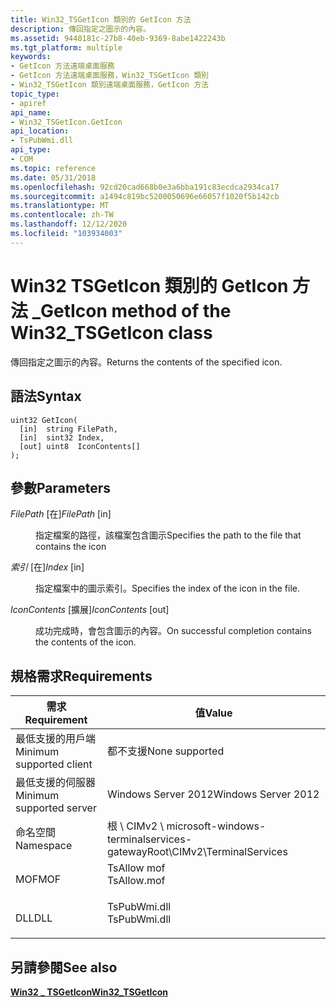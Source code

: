 ```yaml
---
title: Win32_TSGetIcon 類別的 GetIcon 方法
description: 傳回指定之圖示的內容。
ms.assetid: 9448181c-27b8-40eb-9369-8abe1422243b
ms.tgt_platform: multiple
keywords:
- GetIcon 方法遠端桌面服務
- GetIcon 方法遠端桌面服務，Win32_TSGetIcon 類別
- Win32_TSGetIcon 類別遠端桌面服務，GetIcon 方法
topic_type:
- apiref
api_name:
- Win32_TSGetIcon.GetIcon
api_location:
- TsPubWmi.dll
api_type:
- COM
ms.topic: reference
ms.date: 05/31/2018
ms.openlocfilehash: 92cd20cad668b0e3a6bba191c83ecdca2934ca17
ms.sourcegitcommit: a1494c819bc5200050696e66057f1020f5b142cb
ms.translationtype: MT
ms.contentlocale: zh-TW
ms.lasthandoff: 12/12/2020
ms.locfileid: "103934003"
---
```

# <a name="geticon-method-of-the-win32_tsgeticon-class"></a><span data-ttu-id="53831-106">Win32 TSGetIcon 類別的 GetIcon 方法 \_</span><span class="sxs-lookup"><span data-stu-id="53831-106">GetIcon method of the Win32\_TSGetIcon class</span></span>

<span data-ttu-id="53831-107">傳回指定之圖示的內容。</span><span class="sxs-lookup"><span data-stu-id="53831-107">Returns the contents of the specified icon.</span></span>

## <a name="syntax"></a><span data-ttu-id="53831-108">語法</span><span class="sxs-lookup"><span data-stu-id="53831-108">Syntax</span></span>


```mof
uint32 GetIcon(
  [in]  string FilePath,
  [in]  sint32 Index,
  [out] uint8  IconContents[]
);
```



## <a name="parameters"></a><span data-ttu-id="53831-109">參數</span><span class="sxs-lookup"><span data-stu-id="53831-109">Parameters</span></span>

<dl> <dt>

<span data-ttu-id="53831-110">*FilePath* \[在\]</span><span class="sxs-lookup"><span data-stu-id="53831-110">*FilePath* \[in\]</span></span>
</dt> <dd>

<span data-ttu-id="53831-111">指定檔案的路徑，該檔案包含圖示</span><span class="sxs-lookup"><span data-stu-id="53831-111">Specifies the path to the file that contains the icon</span></span>

</dd> <dt>

<span data-ttu-id="53831-112">*索引* \[在\]</span><span class="sxs-lookup"><span data-stu-id="53831-112">*Index* \[in\]</span></span>
</dt> <dd>

<span data-ttu-id="53831-113">指定檔案中的圖示索引。</span><span class="sxs-lookup"><span data-stu-id="53831-113">Specifies the index of the icon in the file.</span></span>

</dd> <dt>

<span data-ttu-id="53831-114">*IconContents* \[擴展\]</span><span class="sxs-lookup"><span data-stu-id="53831-114">*IconContents* \[out\]</span></span>
</dt> <dd>

<span data-ttu-id="53831-115">成功完成時，會包含圖示的內容。</span><span class="sxs-lookup"><span data-stu-id="53831-115">On successful completion contains the contents of the icon.</span></span>

</dd> </dl>

## <a name="requirements"></a><span data-ttu-id="53831-116">規格需求</span><span class="sxs-lookup"><span data-stu-id="53831-116">Requirements</span></span>



| <span data-ttu-id="53831-117">需求</span><span class="sxs-lookup"><span data-stu-id="53831-117">Requirement</span></span> | <span data-ttu-id="53831-118">值</span><span class="sxs-lookup"><span data-stu-id="53831-118">Value</span></span> |
|-------------------------------------|-----------------------------------------------------------------------------------------|
| <span data-ttu-id="53831-119">最低支援的用戶端</span><span class="sxs-lookup"><span data-stu-id="53831-119">Minimum supported client</span></span><br/> | <span data-ttu-id="53831-120">都不支援</span><span class="sxs-lookup"><span data-stu-id="53831-120">None supported</span></span><br/>                                                               |
| <span data-ttu-id="53831-121">最低支援的伺服器</span><span class="sxs-lookup"><span data-stu-id="53831-121">Minimum supported server</span></span><br/> | <span data-ttu-id="53831-122">Windows Server 2012</span><span class="sxs-lookup"><span data-stu-id="53831-122">Windows Server 2012</span></span><br/>                                                          |
| <span data-ttu-id="53831-123">命名空間</span><span class="sxs-lookup"><span data-stu-id="53831-123">Namespace</span></span><br/>                | <span data-ttu-id="53831-124">根 \\ CIMv2 \\ microsoft-windows-terminalservices-gateway</span><span class="sxs-lookup"><span data-stu-id="53831-124">Root\\CIMv2\\TerminalServices</span></span><br/>                                                |
| <span data-ttu-id="53831-125">MOF</span><span class="sxs-lookup"><span data-stu-id="53831-125">MOF</span></span><br/>                      | <dl> <span data-ttu-id="53831-126"><dt>TsAllow mof</dt></span><span class="sxs-lookup"><span data-stu-id="53831-126"><dt>TsAllow.mof</dt></span></span> </dl>  |
| <span data-ttu-id="53831-127">DLL</span><span class="sxs-lookup"><span data-stu-id="53831-127">DLL</span></span><br/>                      | <dl> <span data-ttu-id="53831-128"><dt>TsPubWmi.dll</dt></span><span class="sxs-lookup"><span data-stu-id="53831-128"><dt>TsPubWmi.dll</dt></span></span> </dl> |



## <a name="see-also"></a><span data-ttu-id="53831-129">另請參閱</span><span class="sxs-lookup"><span data-stu-id="53831-129">See also</span></span>

<dl> <dt>

[<span data-ttu-id="53831-130">**Win32 \_ TSGetIcon**</span><span class="sxs-lookup"><span data-stu-id="53831-130">**Win32\_TSGetIcon**</span></span>](win32-tsgeticon.md)
</dt> </dl>

 

 





